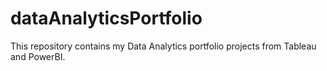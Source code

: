 # dataAnalyticsPortfolio
This repository contains my Data Analytics portfolio projects  from Tableau and PowerBI. 
